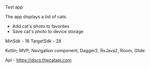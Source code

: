Test app

The app displays a list of cats. 
* Add cat's photo to favorites
* Save cat's photo to device storage

MinSdk - 16 TargetSdk - 28

Kotlin; MVP; Navigation component, Dagger2, RxJava2, Room, Glide

Api - https://docs.thecatapi.com
